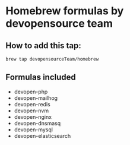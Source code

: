 # Homebrew formulas by devopensource team

## How to add this tap:

```
brew tap devopensourceTeam/homebrew
```

## Formulas included

- devopen-php
- devopen-mailhog
- devopen-redis
- devopen-nvm
- devopen-nginx
- devopen-dnsmasq
- devopen-mysql
- devopen-elasticsearch